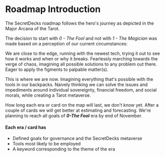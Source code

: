# Roadmap Introduction

The SecretDecks roadmap follows the hero's journey as depicted in the Major Arcana of the Tarot.

The decision to start with _0 - The Fool_ and not with  _1 - The Magician_  was made based on a perception of our current circumstances:

We are close to the edge, running with the newest tech, trying it out to see how it works and when or why it breaks. Fearlessly marching towards the verge of chaos, imagining all possible solutions to any problem out there. Eager to apply the figments to palpable matter\(s\).

This is where we are now. Imagining everything that's possible with the tools in our backpacks. Naively thinking we can solve the issues and impediments around individual sovereignty, financial freedom, and social morals, while creating a Tarot metaverse.

How long each era or card on the map will last, we don't know yet. After a couple of cards we will get better at estimating and forecasting. We're planning to reach all goals of _**0-The Fool**_ era by end of November.

#### Each era / card has 

* Defined goals for governance and the SecretDecks metaverse
* Tools most likely to be employed
* A keyword corresponding to the theme of the era



